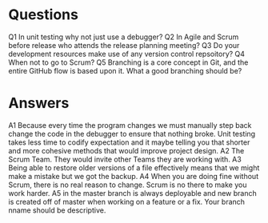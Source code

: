# Questions
Q1 In unit testing why not just use a debugger?
Q2 In Agile and Scrum before release who attends the release planning meeting?
Q3 Do your development resources make use of any version control repsoitory?
Q4 When not to go to Scrum?
Q5 Branching is a core concept in Git, and the entire GitHub flow is based upon it. What a good branching should be?
# Answers
A1 Because every time the program changes we must manually step back change the code in the debugger to ensure that nothing broke.
    Unit testing takes less time to codify expectation and it maybe telling you that shorter and more cohesive methods that would improve project design.
A2 The Scrum Team. They would invite other Teams they are working with.
A3 Being able to restore older versions of a file effectively means that we might make a mistake but we got the backup.
A4 When you are doing fine without Scrum, there is no real reason to change. Scrum is no there to make you work harder.
A5 in the master branch is always deployable and new branch is created off of master when working on a feature or a fix. Your branch nname should be descriptive.


 








